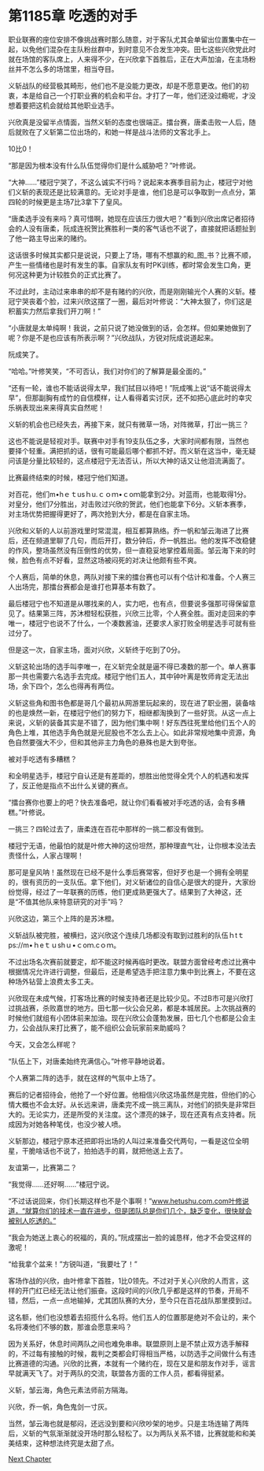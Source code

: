 # 第1185章 吃透的对手

职业联赛的座位安排不像挑战赛时那么随意，对于客队尤其会单留出位置集中在一起，以免他们混杂在主队粉丝群中，到时意见不合发生冲突。田七这些兴欣党此时就在场馆的客队席上，人来得不少，在兴欣拿下首胜后，正在大声加油，在主场粉丝并不怎么多的场馆里，相当夺目。

义斩战队的经营极其畸形，他们也不是没能力更改，却是不愿意更改。他们的初衷，本是给自己一个打职业赛的机会和平台。才打了一年，他们还没过瘾呢，才没想着要把这机会就给其他职业选手。

兴欣真是没留半点情面，当然义斩的态度也很端正。擂台赛，唐柔击败一人后，随后就败在了义斩第二位出场的，和她一样是战斗法师的文客北手上。

10比0！

“那是因为根本没有什么队伍觉得你们是什么威胁吧？”叶修说。

“大神……”楼冠宁哭了，不这么诚实不行吗？说起来本赛季目前为止，楼冠宁对他们义斩的表现还是比较满意的。无论对手是谁，他们总是可以争取到一点点分，第四轮的时候更是主场7比3拿下了皇风。

“唐柔选手没有来吗？真可惜啊，她现在应该压力很大吧？”看到兴欣出席记者招待会的人没有唐柔，阮成连祝贺比赛胜利一类的客气话也不说了，直接就把话题扯到了他一路主导出来的赌约。

这话很多时候其实都只是说说，只要上了场，哪有不想赢的和_图_书？比赛不顺，产生一些情绪也是时有发生的事。自家队友有时PK训练，都时常会发生口角，更何况这种更为计较胜负的正式比赛了。

不过此时，主动过来串串的却不是有赌约的兴欣，而是刚刚输光个人赛的义斩。楼冠宁哭丧着个脸，过来兴欣这摆了一圈，最后对叶修说：“大神太狠了，你们这是积蓄实力然后拿我们开刀啊！”

“小唐就是太单纯啊！我说，之前只说了她没做到的话，会怎样。但如果她做到了呢？你是不是也应该有所表示啊？”兴欣战队，方锐对阮成说道起来。

阮成笑了。

“哈哈。”叶修笑笑，“不可否认，我们对你们的了解算是最全面的。”

“还有一轮，谁也不能话说得太早，我们拭目以待吧！”阮成嘴上说“话不能说得太早”，但那副胸有成竹的自信模样，让人看得着实讨厌，还不如把心底此时的幸灾乐祸表现出来来得真实自然呢！

义斩的机会也已经失去，再接下来，就只有微草一场，对阵微草，打出一挑三？

这也不能说是轻视对手。联赛中对手有19支队伍之多，大家时间都有限，当然也要择个轻重。满把抓的话，很有可能最后哪个都抓不好。而义斩在这当中，毫无疑问该是分量比较轻的，这点楼冠宁无法否认，所以大神的话又让他泪流满面了。

比赛最终结束的时候，楼冠宁他们知道。

对百花，他们m•hｅｔusｈu.ｃｏｍ•ｃoｍ能拿到2分。对蓝雨，也能取得1分。对皇分，他们7分胜出，对击败过兴欣的贺武，他们也能拿下6分。义斩本赛季，对主场优势把握得更好了，两次抢到大分，都是在自家主场。

兴欣和义斩的人以前游戏里时常混混，相互都算熟络。乔一帆和邹云海进了比赛后，还在频道里聊了几句，而后开打，数分钟后，乔一帆胜出。他的发挥不改稳健的作风，整场虽然没有压倒性的优势，但一直稳妥地掌控着局面。邹云海下来的时候，脸色有点不好看，显然这场被闷死的对决让他颇有些不爽。

个人赛后，简单的休息，两队对接下来的擂台赛也可以有个估计和准备。个人赛三人出场完，那擂台赛都会是谁打也算基本有数了。

最后楼冠宁也不知道是从哪找来的人，实力吧，也有点，但要说多强那可得保留意见了。结果第三阵，苏沐橙轻松获胜，兴欣三比零，个人赛全胜。面对走回来的李唯一，楼冠宁也说不了什么，一个凑数酱油，还要求人家打败全明星选手可就有些过分了。

但是这一次，自家主场，面对兴欣，义斩终于吃到了0分。

义斩这轮出场的选手叫李唯一，在义斩完全就是逼不得已凑数的那一个。单人赛事那一共也需要六名选手去完成。楼冠宁他们五人，其中钟叶离是牧师肯定无法出场，余下四个，怎么也得再有两位。

义斩这些角和图书色都是哥几个最初从网游里玩起来的，现在进了职业圈，装备啥的也是焕然一新，在楼冠宁他们的努力下，相继都淘换到了一些好货。从这一点上来说，义斩的装备其实是不错了，因为他们集中啊！好东西往死里给他们五个人的角色上堆，其他选手角色就是光屁股也不怎么去上心。如此非常规地集中资源，角色自然要强大不少，但和其他非主力角色的悬殊也是大到夸张。

被对手吃透有多糟糕？

和全明星选手，楼冠宁自认还是有差距的，想胜出他觉得全凭个人的机遇和发挥了，反正他是指点不出什么关键的赛点。

“擂台赛你也要上的吧？快去准备吧，就让你们看看被对手吃透的话，会有多糟糕。”叶修说。

一挑三？四轮过去了，唐柔连在百花中那样的一挑二都没有做到。

楼冠宁无语，他最怕的就是叶修大神的这份坦然，那种理直气壮，让你根本没法去责怪什么，人家占理啊！

那可是皇风呐！虽然现在已经不是什么季后赛常客，但好歹也是一个拥有全明星的，很有资历的一支队伍。拿下他们，对义斩诸位的自信心是很大的提升，大家纷纷觉得，经过了一年联赛的历练，他们更成熟更强大了。结果到了大神这，还是“不值其他队来特意研究的对手”吗？

兴欣这边，第三个上阵的是苏沐橙。

义斩战队被完胜，被横扫，这兴欣这个连续几场都没有取到过胜利的队伍ｈtｔps://m•ｈeｔｕshｕ•ｃoｍ.cｏｍ。

不过出场名次赛前就要定，却不能这时候再临时更改。联盟方面曾经考虑过比赛中根据情况允许进行调整，但最后，还是希望选手把注意力集中到比赛上，不要在这种场外钻营上浪费太多工夫。

兴欣现在未成气候，打客场比赛的时候支持者还是比较少见。不过B市可是兴欣打过挑战赛，杀败嘉世的地方。田七那一伙公会兄弟，都是本城居民。上次挑战赛的时候他们就组有小团体前来加油。现在兴欣公会蓬勃发展，田七几个也都是公会主力，公会战队来打比赛了，能不组织公会玩家前来助威吗？

今天，又会怎么样呢？

“队伍上下，对唐柔始终充满信心。”叶修平静地说着。

个人赛第二阵的选手，就在这样的气氛中上场了。

赛后的记者招待会，他抢了一个好位置。他相信兴欣这场虽然是完胜，但他们的心情大概也不会太好。从长远来讲，唐柔完不成一挑三离队，对他们的损失是非常巨大的。无论实力，还是所受的关注度。这个漂亮的妹子，现在还真有点支持者。阮成因为对她各种笔伐，也没少被人喷。

义斩那边，楼冠宁原本还把即将出场的人叫过来准备交代两句，一看是这位全明星，干脆啥话也不说了，拍拍选手的肩，就把他送上去了。

友谊第一，比赛第二？

“我觉得……还好啊……”楼冠宁说。

“不过话说回来，你们长期这样也不是个事啊！”www.hetushu.com.com叶修说道，“就算你们的技术一直在进步，但是团队总是你们几个，缺乏变化，很快就会被别人吃透的。”

“我会为她送上衷心的祝福的，真的。”阮成摆出一脸的诚恳样，他才不会受这样的激呢！

“给我拿个盆来！”方锐叫道，“我要吐了！”

客场作战的兴欣，由叶修拿下首胜，1比0领先。不过对于关心兴欣的人而言，这样的开门红已经无法让他们振奋。这段时间的兴欣几乎都是这样的节奏，开局不错，然后，一点一点地输掉，尤其团队赛的大分，至今只在百花战队那里摸到过。

这名额，他们也没想着去招揽什么名将。他们五人的位置那是绝对不会让的，来个名将凑他们不够的数，那谁会愿意来吗？

因为关系好，休息时间两队之间也难免串串。联盟原则上是不禁止双方选手解释的，不过每有接触的时候，裁判之类都会盯得相当严格，以防选手之间做什么有违比赛道德的沟通。兴欣的比赛，本就有一个赌约在，现在又是和朋友作对手，谣言早就满天飞了。对于两队的交流，联盟各方面的工作人员，都看得挺紧。

义斩，邹云海，角色元素法师前方隔海。

兴欣，乔一帆，角色鬼剑一寸灰。

当然，邹云海也就是郁闷，还远没到要和兴欣吵架的地步。只是主场连输了两阵后，义斩的气氛渐渐就没开场时那么轻松了。以为两队关系不错，比赛就能和和美美结束，这种想法终究是太甜了点。



[Next Chapter](%E7%AC%AC1186%E7%AB%A0%20%E4%BB%8E%E6%9C%AA%E5%8F%91%E7%94%9F%E8%BF%87.md)